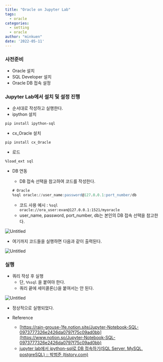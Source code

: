 ```yaml
---
title: "Oracle on Jupyter Lab"
tags:
  - oracle
categories:
  - setting
  - oracle
author: "minkuen"
date: '2022-05-11'
---
```


### 사전준비

- Oracle 설치
- SQL Developer 설치
- Oracle DB 접속 설정

### Jupyter Lab에서 설치 및 설정 진행

- 순서대로 작성하고 실행한다.
- ipython 설치

`pip install ipython-sql`

- cx_Oracle 설치

`pip install cx_Oracle`

- 로드

`%load_ext sql`

- DB 연동
    - DB 접속 선택을 참고하여 코드를 작성한다.
    
    ```sql
    # Oracle
    %sql oracle://user_name:password@127.0.0.1:port_number/db
    ```
    
    - 코드 사용 예시 : `%sql oracle://ora_user:evan@127.0.0.1:1521/myoracle`
    - user_name, password, port_number, db는 본인의 DB 접속 선택을 참고한다.

![Untitled](/images/Oracle_on_Jupyter_Lab/Untitled.png)

- 여기까지 코드들을 실행하면 다음과 같이 출력된다.

![Untitled](/images/Oracle_on_Jupyter_Lab/Untitled%201.png)

### 실행

- 쿼리 작성 후 실행
    - 단, `%%sql` 을 붙여야 한다.
    - 쿼리 끝에 세미콜론(;)을 붙여서는 안 된다.

![Untitled](/images/Oracle_on_Jupyter_Lab/Untitled%202.png)

- 정상적으로 실행되었다.

- Reference
    - [https://rain-grouse-1fe.notion.site/Jupyter-Notebook-SQL-0973777326e2426da0797f75c09ad0bb](https://www.notion.so/Jupyter-Notebook-SQL-0973777326e2426da0797f75c09ad0bb)
    - [jupyter lab에서 ipython-sql로 DB 접속하기(SQL Server, MySQL, postgreSQL) :: 박범준 (tistory.com)](https://95pbj.tistory.com/47)